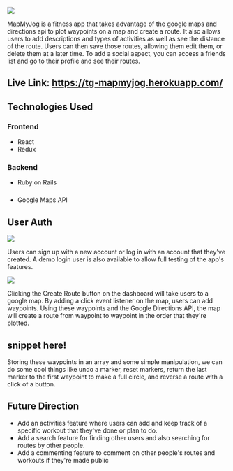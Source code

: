 <p align="left"><img width="" height="" src="/Users/thomasgrega/Desktop/mapmyjog/app/assets/images/github_photos/mapmyjog_logo.png"></p>

MapMyJog is a fitness app that takes advantage of the google maps and directions api to plot waypoints on a map and create a route. It also allows users to add descriptions and types of activities as well as see the distance of the route. Users can then save those routes, allowing them edit them, or delete them at a later time. To add a social aspect, you can access a friends list and go to their profile and see their routes.

## Live Link: https://tg-mapmyjog.herokuapp.com/

## Technologies Used
### Frontend
* React
* Redux

### Backend
* Ruby on Rails

### 
* Google Maps API

## User Auth

<p align="left"><img width="" height="" src="/Users/thomasgrega/Desktop/mapmyjog/app/assets/images/github_photos/user_auth.png"></p>

Users can sign up with a new account or log in with an account that they've created. A demo login user is also available to allow full testing of the app's features.

<p align="left"><img width="" height="" src="/Users/thomasgrega/Desktop/mapmyjog/app/assets/images/github_photos/maps.png"></p>

Clicking the Create Route button on the dashboard will take users to a google map. By adding a click event listener on the map, users can add waypoints. Using these waypoints and the Google Directions API, the map will create a route from waypoint to waypoint in the order that they're plotted. 

## snippet here!

Storing these waypoints in an array and some simple manipulation, we can do some cool things like undo a marker, reset markers, return the last marker to the first waypoint to make a full circle, and reverse a route with a click of a button. 

## Future Direction

- Add an activities feature where users can add and keep track of a specific workout that they've done or plan to do.
- Add a search feature for finding other users and also searching for routes by other people.
- Add a commenting feature to comment on other people's routes and workouts if they're made public
